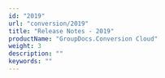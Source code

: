 ```yaml
---
id: "2019"
url: "conversion/2019"
title: "Release Notes - 2019"
productName: "GroupDocs.Conversion Cloud"
weight: 3
description: ""
keywords: ""
---
```


